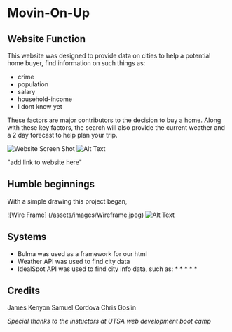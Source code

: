 # Movin-On-Up

## Website Function

This website was designed to provide data on cities to help a potential home buyer, find information on such things as:

* crime
* population
* salary
* household-income
* I dont know yet


These factors are major contributors to the decision to buy a home.  Along with these key factors, the search will also provide 
the current weather and a 2 day forecast to help plan your trip.  

![Website Screen Shot](assets/css/screenShot.png)
![Alt Text](ScreenShot)

"add link to website here"

## Humble beginnings

With a simple drawing this project began,

![Wire Frame] (/assets/images/Wireframe.jpeg)
![Alt Text](WireFrame)

## Systems

* Bulma was used as a framework for our html
* Weather API was used to find city data 
* IdealSpot API was used to find city info data, such as:
    * 
    * 
    * 
    * 
    * 


## Credits

James Kenyon
Samuel Cordova
Chris Goslin

*Special thanks to the instuctors at UTSA web development boot camp*



